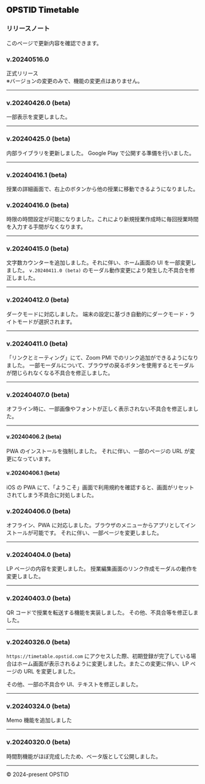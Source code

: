 ## **<span class="timetable-gradient-text" style="font-weight:900">OPSTID Timetable</span>**

### リリースノート

このページで更新内容を確認できます。

### v.20240516.0

正式リリース  
※バージョンの変更のみで、機能の変更点はありません。

---

### v.20240426.0 (beta)

一部表示を変更しました。

---

### v.20240425.0 (beta)

内部ライブラリを更新しました。
Google Play で公開する準備を行いました。

---

### v.20240416.1 (beta)

授業の詳細画面で、右上のボタンから他の授業に移動できるようになりました。

### v.20240416.0 (beta)

時限の時間設定が可能になりました。これにより新規授業作成時に毎回授業時間を入力する手間がなくなります。

---

### v.20240415.0 (beta)

文字数カウンターを追加しました。それに伴い、ホーム画面の UI を一部変更しました。
`v.20240411.0 (beta)` のモーダル動作変更により発生した不具合を修正しました。

---

### v.20240412.0 (beta)

ダークモードに対応しました。
端末の設定に基づき自動的にダークモード・ライトモードが選択されます。

---

### v.20240411.0 (beta)

「リンクとミーティング」にて、Zoom PMI でのリンク追加ができるようになりました。
一部モーダルについて、ブラウザの戻るボタンを使用するとモーダルが閉じられなくなる不具合を修正しました。

---

### v.20240407.0 (beta)

オフライン時に、一部画像やフォントが正しく表示されない不具合を修正しました。

---

#### v.20240406.2 (beta)

PWA のインストールを強制しました。
それに伴い、一部のページの URL が変更になっています。

#### v.20240406.1 (beta)

iOS の PWA にて、「ようこそ」画面で利用規約を確認すると、画面がリセットされてしまう不具合に対処しました。

### v.20240406.0 (beta)

オフライン、PWA に対応しました。ブラウザのメニューからアプリとしてインストールが可能です。
それに伴い、一部ページを変更しました。

---

### v.20240404.0 (beta)

LP ページの内容を変更しました。
授業編集画面のリンク作成モーダルの動作を変更しました。

---

### v.20240403.0 (beta)

QR コードで授業を転送する機能を実装しました。
その他、不具合等を修正しました。

---

### v.20240326.0 (beta)

`https://timetable.opstid.com` にアクセスした際、初期登録が完了している場合はホーム画面が表示されるように変更しました。またこの変更に伴い、LP ページの URL を変更しました。

その他、一部の不具合や UI、テキストを修正しました。

---

### v.20240324.0 (beta)

Memo 機能を追加しました

---

### v.20240320.0 (beta)

時間割機能がほぼ完成したため、ベータ版として公開しました。

---

&copy; 2024-present OPSTID
